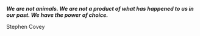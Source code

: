 _**We are not animals. We are not a product of what has happened to us in our past. We have the power of choice.**_

Stephen Covey